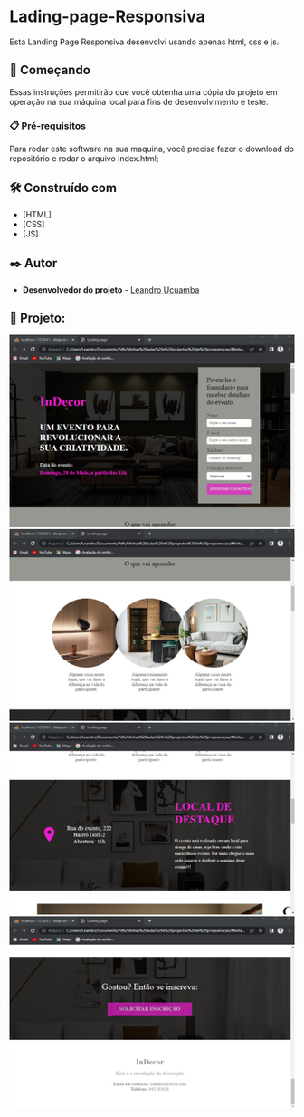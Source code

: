 # Lading-page-Responsiva
 Esta Landing Page Responsiva desenvolvi usando apenas html, css e js.
 
 ## 🚀 Começando
 
Essas instruções permitirão que você obtenha uma cópia do projeto em operação na sua máquina local para fins de desenvolvimento e teste.

### 📋 Pré-requisitos

Para rodar este software na sua maquina, você precisa fazer o download do repositório e rodar o arquivo index.html;


## 🛠️ Construído com

* [HTML]
* [CSS]
* [JS]


## ✒️ Autor

* **Desenvolvedor do projeto** - [Leandro Ucuamba](https://github.com/LeandroUcuamba)


## 📄 Projeto:

![imagem projeto](https://github.com/LeandroUcuamba/Lading-page-Responsiva/blob/main/imgReadme/img1.jpg)
![imagem projeto](https://github.com/LeandroUcuamba/Lading-page-Responsiva/blob/main/imgReadme/img2.jpg)
![imagem projeto](https://github.com/LeandroUcuamba/Lading-page-Responsiva/blob/main/imgReadme/img3.jpg)
![imagem projeto](https://github.com/LeandroUcuamba/Lading-page-Responsiva/blob/main/imgReadme/img4.jpg)

